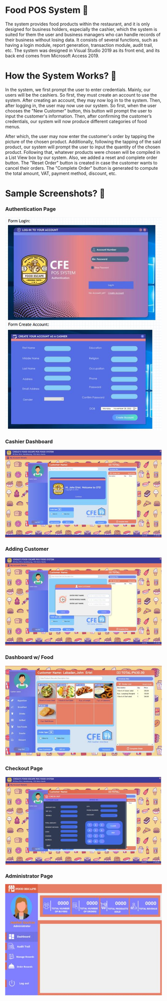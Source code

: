 # Food POS System 🚀️

The system provides food products within the restaurant, and it is only designed for business holders, especially the cashier, which the system is suited for them the user and business managers who can handle records of their business without losing data. It consists of several functions, such as having a login module, report generation, transaction module, audit trail, etc. The system was designed in Visual Studio 2019 as its front end, and its back end comes from Microsoft Access 2019.

# How the System Works? 🚀️

In the system, we first prompt the user to enter credentials. Mainly, our users will be the cashiers. So first, they must create an account to use the system. After creating an account, they may now log in to the system. Then, after logging in, the user may now use our system. So first, when the user chooses the "New Customer" button, this button will prompt the user to input the customer's information. Then, after confirming the customer’s credentials, our system will now produce different categories of food menus.

After which, the user may now enter the customer's order by tapping the picture of the chosen product. Additionally, following the tapping of the said product, our system will prompt the user to input the quantity of the chosen product. Following that, whatever products were chosen will be compiled in a List View box by our system. Also, we added a reset and complete order button. The "Reset Order" button is created in case the customer wants to cancel their orders. The "Complete Order" button is generated to compute the total amount, VAT, payment method, discount, etc.

# Sample Screenshots? 🚀️

### Authentication Page

![](assets/20240512_221545_Login.JPG)

### Cashier Dashboard

![](assets/20240512_221553_Dashboard.JPG)

### Adding Customer

![](assets/20240512_221610_Customer.JPG)

### Dashboard w/ Food

![](assets/20240512_221559_Food.JPG)

### Checkout Page

![](assets/20240512_221619_Checkout.JPG)

### Administrator Page

![](assets/20240512_221625_Admin.JPG)
